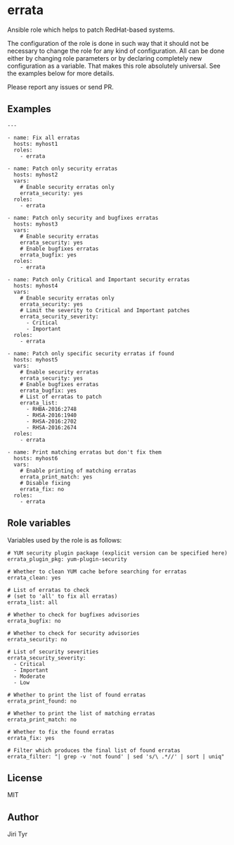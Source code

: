 errata
======

Ansible role which helps to patch RedHat-based systems.

The configuration of the role is done in such way that it should not be
necessary to change the role for any kind of configuration. All can be
done either by changing role parameters or by declaring completely new
configuration as a variable. That makes this role absolutely
universal. See the examples below for more details.

Please report any issues or send PR.


Examples
--------

```
---

- name: Fix all erratas
  hosts: myhost1
  roles:
    - errata

- name: Patch only security erratas
  hosts: myhost2
  vars:
    # Enable security erratas only
    errata_security: yes
  roles:
    - errata

- name: Patch only security and bugfixes erratas
  hosts: myhost3
  vars:
    # Enable security erratas
    errata_security: yes
    # Enable bugfixes erratas
    errata_bugfix: yes
  roles:
    - errata

- name: Patch only Critical and Important security erratas
  hosts: myhost4
  vars:
    # Enable security erratas only
    errata_security: yes
    # Limit the severity to Critical and Important patches
    errata_security_severity:
      - Critical
      - Important
  roles:
    - errata

- name: Patch only specific security erratas if found
  hosts: myhost5
  vars:
    # Enable security erratas
    errata_security: yes
    # Enable bugfixes erratas
    errata_bugfix: yes
    # List of erratas to patch
    errata_list:
      - RHBA-2016:2748
      - RHSA-2016:1940
      - RHSA-2016:2702
      - RHSA-2016:2674
  roles:
    - errata

- name: Print matching erratas but don't fix them
  hosts: myhost6
  vars:
    # Enable printing of matching erratas
    errata_print_match: yes
    # Disable fixing
    errata_fix: no
  roles:
    - errata
```


Role variables
--------------

Variables used by the role is as follows:

```
# YUM security plugin package (explicit version can be specified here)
errata_plugin_pkg: yum-plugin-security

# Whether to clean YUM cache before searching for erratas
errata_clean: yes

# List of erratas to check
# (set to 'all' to fix all erratas)
errata_list: all

# Whether to check for bugfixes advisories
errata_bugfix: no

# Whether to check for security advisories
errata_security: no

# List of security severities
errata_security_severity:
  - Critical
  - Important
  - Moderate
  - Low

# Whether to print the list of found erratas
errata_print_found: no

# Whether to print the list of matching erratas
errata_print_match: no

# Whether to fix the found erratas
errata_fix: yes

# Filter which produces the final list of found erratas
errata_filter: "| grep -v 'not found' | sed 's/\ .*//' | sort | uniq"
```


License
-------

MIT


Author
------

Jiri Tyr
